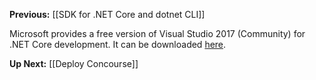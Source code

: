 **Previous:** [[SDK for .NET Core and dotnet CLI]]

Microsoft provides a free version of Visual Studio 2017 (Community) for .NET Core development. It can be downloaded [here](https://visualstudio.microsoft.com/).

**Up Next:** [[Deploy Concourse]]
